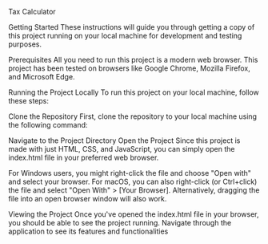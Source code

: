Tax Calculator

Getting Started
These instructions will guide you through getting a copy of this project running on your local machine for development and testing purposes.

Prerequisites
All you need to run this project is a modern web browser. This project has been tested on browsers like Google Chrome, Mozilla Firefox, and Microsoft Edge.

Running the Project Locally
To run this project on your local machine, follow these steps:

Clone the Repository
First, clone the repository to your local machine using the following command:

Navigate to the Project Directory
Open the Project
Since this project is made with just HTML, CSS, and JavaScript, you can simply open the index.html file in your preferred web browser.

For Windows users, you might right-click the file and choose "Open with" and select your browser.
For macOS, you can also right-click (or Ctrl+click) the file and select "Open With" > [Your Browser]. Alternatively, dragging the file into an open browser window will also work.

Viewing the Project
Once you've opened the index.html file in your browser, you should be able to see the project running. Navigate through the application to see its features and functionalities
